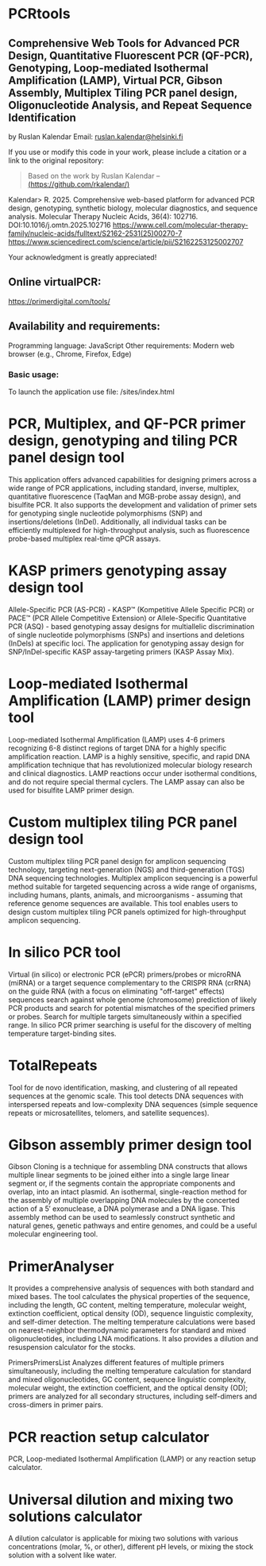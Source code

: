 # PCRtools

## Comprehensive Web Tools for Advanced PCR Design, Quantitative Fluorescent PCR (QF-PCR), Genotyping, Loop-mediated Isothermal Amplification (LAMP), Virtual PCR, Gibson Assembly, Multiplex Tiling PCR panel design, Oligonucleotide Analysis, and Repeat Sequence Identification

by Ruslan Kalendar 
Email: ruslan.kalendar@helsinki.fi

If you use or modify this code in your work, please include a citation or a link to the original repository:
> Based on the work by Ruslan Kalendar – [(https://github.com/rkalendar/)](https://github.com/rkalendar/)

Kalendar> R. 2025. Comprehensive web-based platform for advanced PCR design, genotyping, synthetic biology, molecular diagnostics, and sequence analysis. Molecular Therapy Nucleic Acids, 36(4): 102716. 
DOI:10.1016/j.omtn.2025.102716
https://www.cell.com/molecular-therapy-family/nucleic-acids/fulltext/S2162-2531(25)00270-7
https://www.sciencedirect.com/science/article/pii/S2162253125002707

Your acknowledgment is greatly appreciated!

## Online virtualPCR: 
https://primerdigital.com/tools/

## Availability and requirements:
Programming language: JavaScript
Other requirements: Modern web browser (e.g., Chrome, Firefox, Edge)

### Basic usage: 
To launch the application use file: /sites/index.html

# PCR, Multiplex, and QF-PCR primer design, genotyping and tiling PCR panel design tool
This application offers advanced capabilities for designing primers across a wide range of PCR applications, including standard, inverse, multiplex, quantitative fluorescence (TaqMan and MGB-probe assay design), and bisulfite PCR. It also supports the development and validation of primer sets for genotyping single nucleotide polymorphisms (SNP) and insertions/deletions (InDel). Additionally, all individual tasks can be efficiently multiplexed for high-throughput analysis, such as fluorescence probe-based multiplex real-time qPCR assays.


# KASP primers genotyping assay design tool
Allele-Specific PCR (AS-PCR) - KASP™ (Kompetitive Allele Specific PCR) or PACE™ (PCR Allele Competitive Extension) or Allele-Specific Quantitative PCR (ASQ) - based genotyping assay designs for multiallelic discrimination of single nucleotide polymorphisms (SNPs) and insertions and deletions (InDels) at specific loci. The application for genotyping assay design for SNP/InDel-specific KASP assay-targeting primers (KASP Assay Mix).


# Loop-mediated Isothermal Amplification (LAMP) primer design tool
Loop-mediated Isothermal Amplification (LAMP) uses 4-6 primers recognizing 6-8 distinct regions of target DNA for a highly specific amplification reaction. LAMP is a highly sensitive, specific, and rapid DNA amplification technique that has revolutionized molecular biology research and clinical diagnostics. LAMP reactions occur under isothermal conditions, and do not require special thermal cyclers. The LAMP assay can also be used for bisulfite LAMP primer design.


# Custom multiplex tiling PCR panel design tool
Custom multiplex tiling PCR panel design for amplicon sequencing technology, targeting next-generation (NGS) and third-generation (TGS) DNA sequencing technologies. Multiplex amplicon sequencing is a powerful method suitable for targeted sequencing across a wide range of organisms, including humans, plants, animals, and microorganisms - assuming that reference genome sequences are available. This tool enables users to design custom multiplex tiling PCR panels optimized for high-throughput amplicon sequencing.


# In silico PCR tool
Virtual (in silico) or electronic PCR (ePCR) primers/probes or microRNA (miRNA) or a target sequence complementary to the CRISPR RNA (crRNA) on the guide RNA (with a focus on eliminating "off-target" effects) sequences search against whole genome (chromosome) prediction of likely PCR products and search for potential mismatches of the specified primers or probes. Search for multiple targets simultaneously within a specified range. In silico PCR primer searching is useful for the discovery of melting temperature target-binding sites.


# TotalRepeats
Tool for de novo identification, masking, and clustering of all repeated sequences at the genomic scale. This tool detects DNA sequences with interspersed repeats and low-complexity DNA sequences (simple sequence repeats or microsatellites, telomers, and satellite sequences).


# Gibson assembly primer design tool
Gibson Cloning is a technique for assembling DNA constructs that allows multiple linear segments to be joined either into a single large linear segment or, if the segments contain the appropriate components and overlap, into an intact plasmid. An isothermal, single-reaction method for the assembly of multiple overlapping DNA molecules by the concerted action of a 5′ exonuclease, a DNA polymerase and a DNA ligase. This assembly method can be used to seamlessly construct synthetic and natural genes, genetic pathways and entire genomes, and could be a useful molecular engineering tool.


# PrimerAnalyser
It provides a comprehensive analysis of sequences with both standard and mixed bases. The tool calculates the physical properties of the sequence, including the length, GC content, melting temperature, molecular weight, extinction coefficient, optical density (OD), sequence linguistic complexity, and self-dimer detection. The melting temperature calculations were based on nearest-neighbor thermodynamic parameters for standard and mixed oligonucleotides, including LNA modifications. It also provides a dilution and resuspension calculator for the stocks.


PrimersPrimersList
Analyzes different features of multiple primers simultaneously, including the melting temperature calculation for standard and mixed oligonucleotides, GC content, sequence linguistic complexity, molecular weight, the extinction coefficient, and the optical density (OD); primers are analyzed for all secondary structures, including self-dimers and cross-dimers in primer pairs.


# PCR reaction setup calculator
PCR, Loop-mediated Isothermal Amplification (LAMP) or any reaction setup calculator.


# Universal dilution and mixing two solutions calculator
A dilution calculator is applicable for mixing two solutions with various concentrations (molar, %, or other), different pH levels, or mixing the stock solution with a solvent like water.
